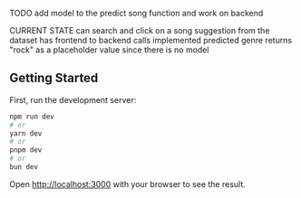 TODO
add model to the predict song function and work on backend 

CURRENT STATE
can search and click on a song suggestion from the dataset
has frontend to backend calls implemented
predicted genre returns "rock" as a placeholder value since there is no model



## Getting Started

First, run the development server:

```bash
npm run dev
# or
yarn dev
# or
pnpm dev
# or
bun dev
```

Open [http://localhost:3000](http://localhost:3000) with your browser to see the result.
